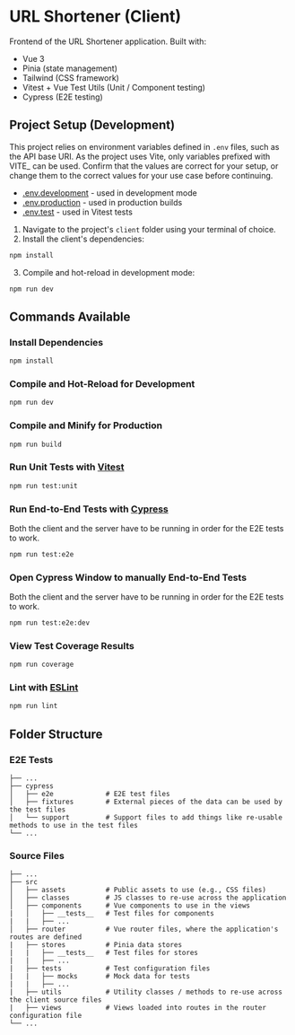 # URL Shortener (Client)

Frontend of the URL Shortener application. Built with:
* Vue 3
* Pinia (state management)
* Tailwind (CSS framework)
* Vitest + Vue Test Utils (Unit / Component testing)
* Cypress (E2E testing)

## Project Setup (Development)

This project relies on environment variables defined in ```.env``` files, such as the API base URI. As the project uses Vite, only variables prefixed with VITE_ can be used. Confirm that the values are correct for your setup, or change them to the correct values for your use case before continuing.

- [.env.development](.env.development) - used in development mode
- [.env.production](.env.production) - used in production builds
- [.env.test](.env.test) - used in Vitest tests

1. Navigate to the project's ```client``` folder using your terminal of choice.
2. Install the client's dependencies:
```sh
npm install
```

3. Compile and hot-reload in development mode:
```sh
npm run dev
```

## Commands Available

### Install Dependencies

```sh
npm install
```

### Compile and Hot-Reload for Development
```sh
npm run dev
```

### Compile and Minify for Production
```sh
npm run build
```

### Run Unit Tests with [Vitest](https://vitest.dev/)
```sh
npm run test:unit
```

### Run End-to-End Tests with [Cypress](https://www.cypress.io/)
Both the client and the server have to be running in order for the E2E tests to work.

```sh
npm run test:e2e
```

### Open Cypress Window to manually End-to-End Tests
Both the client and the server have to be running in order for the E2E tests to work.

```sh
npm run test:e2e:dev
```

### View Test Coverage Results
```sh
npm run coverage
```

### Lint with [ESLint](https://eslint.org/)

```sh
npm run lint
```

## Folder Structure

### E2E Tests


    ├── ...
    ├── cypress                 
    │   ├── e2e             # E2E test files
    │   ├── fixtures        # External pieces of the data can be used by the test files
    │   └── support         # Support files to add things like re-usable methods to use in the test files
    └── ...

### Source Files

    ├── ...
    ├── src                 
    │   ├── assets          # Public assets to use (e.g., CSS files)
    │   ├── classes         # JS classes to re-use across the application
    │   ├── components      # Vue components to use in the views
    |   │   ├── __tests__   # Test files for components
    |   |   ├── ...
    │   ├── router          # Vue router files, where the application's routes are defined
    |   ├── stores          # Pinia data stores
    |   |   ├── __tests__   # Test files for stores
    |   |   ├── ... 
    |   ├── tests           # Test configuration files
    |   |   ├── mocks       # Mock data for tests
    |   |   ├── ...
    |   ├── utils           # Utility classes / methods to re-use across the client source files
    |   ├── views           # Views loaded into routes in the router configuration file
    └── ...